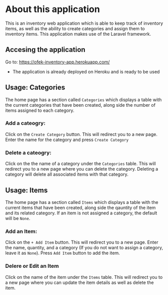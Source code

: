 # About this application
This is an inventory web application which is able to keep track of inventory items, as well as the ability to create categories and assign them to inventory items.
This application makes use of the Laravel framework.

## Accesing the application
Go to: https://ofek-inventory-app.herokuapp.com/
- The application is already deployed on Heroku and is ready to be used

## Usage: Categories
The home page has a section called `Categories` which displays a table with the current categories that have been created, along side the number of items assigned to each category.

### Add a cateogry: 
Click on the `Create Category` button. This will redirect you to a new page. Enter the name for the category and press `Create Category`

### Delete a cateogry:
Click on the the name of a category under the `Categories` table. This will redirect you to a new page where you can delete the category. Deleting a category will delete all associated items with that category.

## Usage: Items
The home page has a section called `Items` which displays a table with the current items that have been created, along side the qauntity of the item and its related category. If an item is not assigned a category, the default will be `None`.

### Add an Item:
Click on the `+ Add Item` button. This will redirect you to a new page. Enter the name, quantity, and a category (If you do not want to assign a category, leave it as `None`). Press `Add Item` button to add the item.

### Delere or Edit an Item
Click on the name of the item under the `Items` table. This will redirect you to a new page where you can update the item details as well as delete the item.

